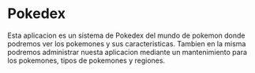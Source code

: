 # Pokedex
Esta aplicacion es un sistema de Pokedex del mundo de pokemon donde podremos ver los pokemones y sus caracteristicas. Tambien en la misma podremos administrar nuesta aplicacion mediante un mantenimiento para los pokemones, tipos de pokemones y regiones. 
